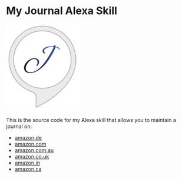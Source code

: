 # **My Journal** Alexa Skill

 <img src="logo/logo.png" width="200">

This is the source code for my Alexa skill that allows you to maintain a journal on:

- [amazon.de](https://www.amazon.de/Peter-G%C3%B6tz-Wikipedia/dp/B07TSPVXHM)
- [amazon.com](https://www.amazon.com/Peter-G%C3%B6tz-Wikipedia/dp/B07TSPVXHM)
- [amazon.com.au](https://www.amazon.com.au/Peter-G%C3%B6tz-Wikipedia/dp/B07TSPVXHM)
- [amazon.co.uk](https://www.amazon.co.uk/Peter-G%C3%B6tz-Wikipedia/dp/B07TSPVXHM)
- [amazon.in](https://www.amazon.in/Peter-G%C3%B6tz-Wikipedia/dp/B07TSPVXHM)
- [amazon.ca](https://www.amazon.ca/Peter-G%C3%B6tz-Wikipedia/dp/B07TSPVXHM)
